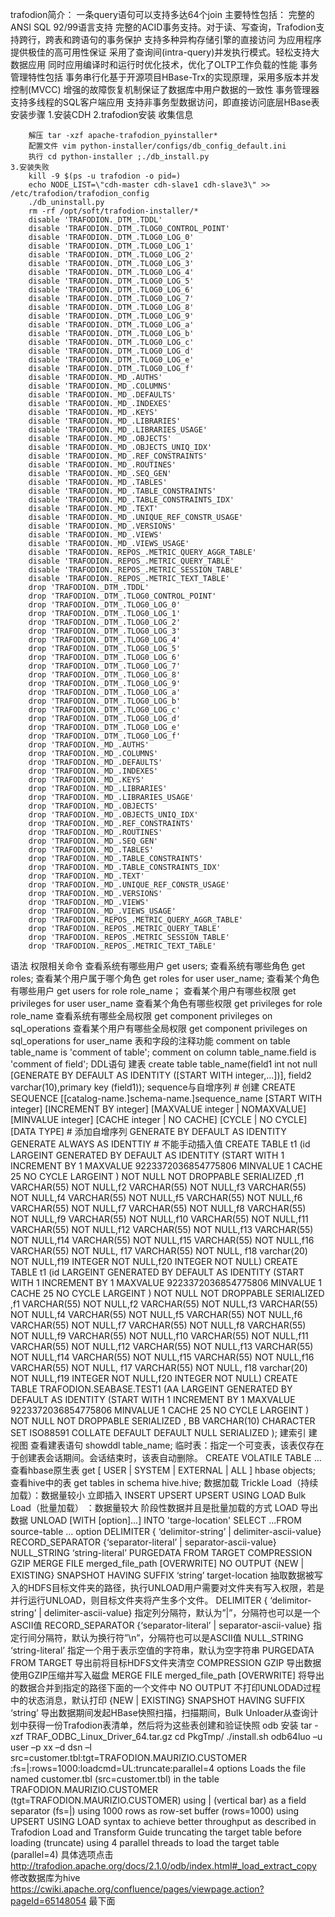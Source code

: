 trafodion简介：
	一条query语句可以支持多达64个join
主要特性包括：
	完整的ANSI SQL 92/99语言支持
	完整的ACID事务支持。对于读、写查询，Trafodion支持跨行，跨表和跨语句的事务保护
	支持多种异构存储引擎的直接访问
	为应用程序提供极佳的高可用性保证
	采用了查询间(intra-query)并发执行模式。轻松支持大数据应用
	同时应用编译时和运行时优化技术，优化了OLTP工作负载的性能
事务管理特性包括
	事务串行化基于开源项目HBase-Trx的实现原理，采用多版本并发控制(MVCC)
	增强的故障恢复机制保证了数据库中用户数据的一致性
	事务管理器支持多线程的SQL客户端应用
	支持非事务型数据访问，即直接访问底层HBase表
安装步骤
	1.安装CDH
	2.trafodion安装
		收集信息
			
		解压 tar -xzf apache-trafodion_pyinstaller*
		配置文件 vim python-installer/configs/db_config_default.ini
		执行 cd python-installer ;./db_install.py
	3.安装失败
		kill -9 $(ps -u trafodion -o pid=)
		echo NODE_LIST=\"cdh-master cdh-slave1 cdh-slave3\" >> /etc/trafodion/trafodion_config
		./db_uninstall.py
		rm -rf /opt/soft/trafodion-installer/*
		disable 'TRAFODION._DTM_.TDDL'
		disable 'TRAFODION._DTM_.TLOG0_CONTROL_POINT'
		disable 'TRAFODION._DTM_.TLOG0_LOG_0'
		disable 'TRAFODION._DTM_.TLOG0_LOG_1'
		disable 'TRAFODION._DTM_.TLOG0_LOG_2'
		disable 'TRAFODION._DTM_.TLOG0_LOG_3'
		disable 'TRAFODION._DTM_.TLOG0_LOG_4'
		disable 'TRAFODION._DTM_.TLOG0_LOG_5'
		disable 'TRAFODION._DTM_.TLOG0_LOG_6'
		disable 'TRAFODION._DTM_.TLOG0_LOG_7'
		disable 'TRAFODION._DTM_.TLOG0_LOG_8'
		disable 'TRAFODION._DTM_.TLOG0_LOG_9'
		disable 'TRAFODION._DTM_.TLOG0_LOG_a'
		disable 'TRAFODION._DTM_.TLOG0_LOG_b'
		disable 'TRAFODION._DTM_.TLOG0_LOG_c'
		disable 'TRAFODION._DTM_.TLOG0_LOG_d'
		disable 'TRAFODION._DTM_.TLOG0_LOG_e'
		disable 'TRAFODION._DTM_.TLOG0_LOG_f'
		disable 'TRAFODION._MD_.AUTHS'
		disable 'TRAFODION._MD_.COLUMNS'
		disable 'TRAFODION._MD_.DEFAULTS'
		disable 'TRAFODION._MD_.INDEXES'
		disable 'TRAFODION._MD_.KEYS'
		disable 'TRAFODION._MD_.LIBRARIES'
		disable 'TRAFODION._MD_.LIBRARIES_USAGE'
		disable 'TRAFODION._MD_.OBJECTS'
		disable 'TRAFODION._MD_.OBJECTS_UNIQ_IDX'
		disable 'TRAFODION._MD_.REF_CONSTRAINTS'
		disable 'TRAFODION._MD_.ROUTINES'
		disable 'TRAFODION._MD_.SEQ_GEN'
		disable 'TRAFODION._MD_.TABLES'
		disable 'TRAFODION._MD_.TABLE_CONSTRAINTS'
		disable 'TRAFODION._MD_.TABLE_CONSTRAINTS_IDX'
		disable 'TRAFODION._MD_.TEXT'
		disable 'TRAFODION._MD_.UNIQUE_REF_CONSTR_USAGE'
		disable 'TRAFODION._MD_.VERSIONS'
		disable 'TRAFODION._MD_.VIEWS'
		disable 'TRAFODION._MD_.VIEWS_USAGE'
		disable 'TRAFODION._REPOS_.METRIC_QUERY_AGGR_TABLE'
		disable 'TRAFODION._REPOS_.METRIC_QUERY_TABLE'
		disable 'TRAFODION._REPOS_.METRIC_SESSION_TABLE'
		disable 'TRAFODION._REPOS_.METRIC_TEXT_TABLE'
		drop 'TRAFODION._DTM_.TDDL'
		drop 'TRAFODION._DTM_.TLOG0_CONTROL_POINT'
		drop 'TRAFODION._DTM_.TLOG0_LOG_0'
		drop 'TRAFODION._DTM_.TLOG0_LOG_1'
		drop 'TRAFODION._DTM_.TLOG0_LOG_2'
		drop 'TRAFODION._DTM_.TLOG0_LOG_3'
		drop 'TRAFODION._DTM_.TLOG0_LOG_4'
		drop 'TRAFODION._DTM_.TLOG0_LOG_5'
		drop 'TRAFODION._DTM_.TLOG0_LOG_6'
		drop 'TRAFODION._DTM_.TLOG0_LOG_7'
		drop 'TRAFODION._DTM_.TLOG0_LOG_8'
		drop 'TRAFODION._DTM_.TLOG0_LOG_9'
		drop 'TRAFODION._DTM_.TLOG0_LOG_a'
		drop 'TRAFODION._DTM_.TLOG0_LOG_b'
		drop 'TRAFODION._DTM_.TLOG0_LOG_c'
		drop 'TRAFODION._DTM_.TLOG0_LOG_d'
		drop 'TRAFODION._DTM_.TLOG0_LOG_e'
		drop 'TRAFODION._DTM_.TLOG0_LOG_f'
		drop 'TRAFODION._MD_.AUTHS'
		drop 'TRAFODION._MD_.COLUMNS'
		drop 'TRAFODION._MD_.DEFAULTS'
		drop 'TRAFODION._MD_.INDEXES'
		drop 'TRAFODION._MD_.KEYS'
		drop 'TRAFODION._MD_.LIBRARIES'
		drop 'TRAFODION._MD_.LIBRARIES_USAGE'
		drop 'TRAFODION._MD_.OBJECTS'
		drop 'TRAFODION._MD_.OBJECTS_UNIQ_IDX'
		drop 'TRAFODION._MD_.REF_CONSTRAINTS'
		drop 'TRAFODION._MD_.ROUTINES'
		drop 'TRAFODION._MD_.SEQ_GEN'
		drop 'TRAFODION._MD_.TABLES'
		drop 'TRAFODION._MD_.TABLE_CONSTRAINTS'
		drop 'TRAFODION._MD_.TABLE_CONSTRAINTS_IDX'
		drop 'TRAFODION._MD_.TEXT'
		drop 'TRAFODION._MD_.UNIQUE_REF_CONSTR_USAGE'
		drop 'TRAFODION._MD_.VERSIONS'
		drop 'TRAFODION._MD_.VIEWS'
		drop 'TRAFODION._MD_.VIEWS_USAGE'
		drop 'TRAFODION._REPOS_.METRIC_QUERY_AGGR_TABLE'
		drop 'TRAFODION._REPOS_.METRIC_QUERY_TABLE'
		drop 'TRAFODION._REPOS_.METRIC_SESSION_TABLE'
		drop 'TRAFODION._REPOS_.METRIC_TEXT_TABLE'
语法
	权限相关命令
		查看系统有哪些用户
			get users;
		查看系统有哪些角色
			get roles;
		查看某个用户属于哪个角色
			get roles for user user_name;
		查看某个角色有哪些用户
			get users for role role_name；
		查看某个用户有哪些权限
			get privileges for user user_name
		查看某个角色有哪些权限
			get privileges for role role_name
		查看系统有哪些全局权限
			get component privileges on sql_operations
		查看某个用户有哪些全局权限
			get component privileges on sql_operations for user_name
	表和字段的注释功能
		comment on table table_name is 'comment of table';
		comment on column table_name.field is 'comment of field';
	DDL语句
		建表
			create table table_name(field1 int not null [GENERATE BY DEFAULT AS IDENTITY ([START WITH integer,...])], field2 varchar(10),primary key (field1));
		sequence与自增序列
			# 创建
			CREATE SEQUENCE [[catalog-name.]schema-name.]sequence_name
			[START WITH integer]
			[INCREMENT BY integer]
			[MAXVALUE integer | NOMAXVALUE]
			[MINVALUE integer]
			[CACHE integer | NO CACHE]
			[CYCLE | NO CYCLE]
			[DATA TYPE]
			# 添加自增序列
				GENERATE BY DEFAULT AS IDENTITY
				GENERATE ALWAYS AS IDENTTIY # 不能手动插入值
			CREATE TABLE t1 (id LARGEINT GENERATED BY DEFAULT AS IDENTITY (START WITH 1  INCREMENT BY 1  MAXVALUE 9223372036854775806  MINVALUE 1 CACHE 25  NO CYCLE  LARGEINT  ) NOT NULL NOT DROPPABLE SERIALIZED ,f1 VARCHAR(55) NOT NULL,f2 VARCHAR(55) NOT NULL,f3 VARCHAR(55) NOT NULL,f4 VARCHAR(55) NOT NULL,f5 VARCHAR(55) NOT NULL,f6 VARCHAR(55) NOT NULL,f7 VARCHAR(55) NOT NULL,f8 VARCHAR(55) NOT NULL,f9 VARCHAR(55) NOT NULL,f10 VARCHAR(55) NOT NULL,f11 VARCHAR(55) NOT NULL,f12 VARCHAR(55) NOT NULL,f13 VARCHAR(55) NOT NULL,f14 VARCHAR(55) NOT NULL,f15 VARCHAR(55) NOT NULL,f16 VARCHAR(55) NOT NULL, f17 VARCHAR(55) NOT NULL, f18 varchar(20) NOT NULL,f19 INTEGER NOT NULL,f20 INTEGER NOT NULL)
			CREATE TABLE t1 (id LARGEINT GENERATED BY DEFAULT AS IDENTITY (START WITH 1  INCREMENT BY 1  MAXVALUE 9223372036854775806  MINVALUE 1 CACHE 25  NO CYCLE  LARGEINT  ) NOT NULL NOT DROPPABLE SERIALIZED ,f1 VARCHAR(55) NOT NULL,f2 VARCHAR(55) NOT NULL,f3 VARCHAR(55) NOT NULL,f4 VARCHAR(55) NOT NULL,f5 VARCHAR(55) NOT NULL,f6 VARCHAR(55) NOT NULL,f7 VARCHAR(55) NOT NULL,f8 VARCHAR(55) NOT NULL,f9 VARCHAR(55) NOT NULL,f10 VARCHAR(55) NOT NULL,f11 VARCHAR(55) NOT NULL,f12 VARCHAR(55) NOT NULL,f13 VARCHAR(55) NOT NULL,f14 VARCHAR(55) NOT NULL,f15 VARCHAR(55) NOT NULL,f16 VARCHAR(55) NOT NULL, f17 VARCHAR(55) NOT NULL, f18 varchar(20) NOT NULL,f19 INTEGER NOT NULL,f20 INTEGER NOT NULL)
CREATE TABLE TRAFODION.SEABASE.TEST1 (AA LARGEINT GENERATED BY DEFAULT AS IDENTITY (START WITH 1  INCREMENT BY 1  MAXVALUE 9223372036854775806  MINVALUE 1 CACHE 25  NO CYCLE  LARGEINT  ) NOT NULL NOT DROPPABLE SERIALIZED , BB VARCHAR(10) CHARACTER SET ISO88591 COLLATE DEFAULT DEFAULT NULL SERIALIZED );
		建索引
		建视图
		查看建表语句
			showddl table_name;
		临时表：指定一个可变表，该表仅存在于创建表会话期间。会话结束时，该表自动删除。
			CREATE VOLATILE TABLE ...
		查看hbase原生表
			get [ USER | SYSTEM | EXTERNAL | ALL ]  hbase objects;
		查看hive中的表
			get tables in schema hive.hive;
	数据加载
		Trickle Load（持续加载）：数据量较小 立即插入
			INSERT
			UPSERT
			UPSERT USING LOAD
		Bulk Load（批量加载）	：数据量较大 阶段性数据并且是批量加载的方式
			LOAD
	导出数据
		UNLOAD [WITH [option]...] INTO 'targe-location' SELECT ...FROM source-table ...
		option
			DELIMITER { ‘delimitor-string’ | delimiter-ascii-value}
			RECORD_SEPARATOR {‘separator-literal’ | separator-ascii-value}
			NULL_STRING ‘string-literal’
			PURGEDATA FROM TARGET
			COMPRESSION GZIP
			MERGE FILE merged_file_path [OVERWRITE]
			NO OUTPUT
			{NEW | EXISTING} SNAPSHOT HAVING SUFFIX ‘string’
		target-location
			抽取数据被写入的HDFS目标文件夹的路径，执行UNLOAD用户需要对文件夹有写入权限，若是并行运行UNLOAD，则目标文件夹将产生多个文件。
		DELIMITER { ‘delimitor-string’ | delimiter-ascii-value}
			指定列分隔符，默认为”|”，分隔符也可以是一个ASCII值
		RECORD_SEPARATOR {‘separator-literal’ | separator-ascii-value}
			指定行间分隔符，默认为换行符”\n”，分隔符也可以是ASCII值
		NULL_STRING ‘string-literal’
			指定一个用于表示空值的字符串，默认为空字符串
		PURGEDATA FROM TARGET
			导出前将目标HDFS文件夹清空
		COMPRESSION GZIP
			导出数据使用GZIP压缩并写入磁盘
		MERGE FILE merged_file_path [OVERWRITE]
			将导出的数据合并到指定的路径下面的一个文件中
		NO OUTPUT
			不打印UNLODAD过程中的状态消息，默认打印
		{NEW | EXISTING} SNAPSHOT HAVING SUFFIX ‘string’
			导出数据期间发起HBase快照扫描，扫描期间，Bulk Unloader从查询计划中获得一份Trafodion表清单，然后将为这些表创建和验证快照
	odb
		安装
			tar -xzf TRAF_ODBC_Linux_Driver_64.tar.gz
			cd PkgTmp/
			./install.sh
		odb64luo –u user –p xx –d dsn –l src=customer.tbl:tgt=TRAFODION.MAURIZIO.CUSTOMER \
		:fs=\|:rows=1000:loadcmd=UL:truncate:parallel=4
		options
			Loads the file named customer.tbl (src=customer.tbl)
			in the table TRAFODION.MAURIZIO.CUSTOMER (tgt=TRAFODION.MAURIZIO.CUSTOMER)
			using | (vertical bar) as a field separator (fs=\|)
			using 1000 rows as row-set buffer (rows=1000)
			using UPSERT USING LOAD syntax to achieve better throughput as described in Trafodion Load and Transform Guide
			truncating the target table before loading (truncate)
			using 4 parallel threads to load the target table (parallel=4)
		具体选项点击
			http://trafodion.apache.org/docs/2.1.0/odb/index.html#_load_extract_copy
修改数据库为hive
	https://cwiki.apache.org/confluence/pages/viewpage.action?pageId=65148054 最下面










































































































































		